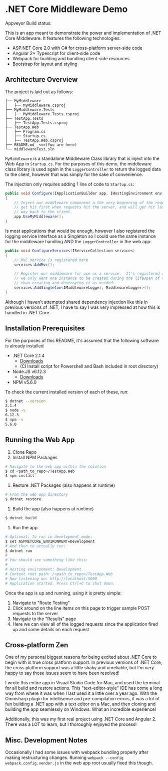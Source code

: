 
# .NET Core Middleware Demo

Appveyor Build status: <img src="https://ci.appveyor.com/api/projects/status/github/kmjungersen/middlewareDemo" alt="">

This is an app meant to demonstrate the power and implementation of .NET Core Middleware.  It features the following technologies:

 * ASP.NET Core 2.0 with C# for cross-platform server-side code
 * Angular 2+ Typescript for client-side code
 * Webpack for building and bundling client-side resources
 * Bootstrap for layout and styling

## Architecture Overview

The project is laid out as follows:

```
├── MyMiddleware
│   ├── MyMiddleware.csproj
├── MyMiddleware.Tests
│   ├── MyMiddleware.Tests.csproj
├── TestApp.Tests
│   ├── TestApp.Tests.csproj
├── TestApp.Web
│   ├── Program.cs
│   ├── Startup.cs
│   ├── TestApp.Web.csproj
├── README.md  <==(You are here)
└── middlewareTest.sln
```

`MyMiddleware` is a standalone Middleware Class library that is inject into the Web App in `Startup.cs`.  For the purposes of this demo, the middleware class library is used again in the `LoggerController` to return the logged data to the client, however that was simply for the sake of convenience.

The injection only requires adding 1 line of code to `Startup.cs`:

```java
public void Configure(IApplicationBuilder app, IHostingEnvironment env)
{
    // Inject our middleware component a the very beginning of the request pipeline.  This will
    // get hit first when requests hit the server, and will get hit last as responses are on their
    // way back to the client.
    app.UseMyMiddleware();
}
```
Is most applications that would be enough, however I also registered the logging service Interface as a Singleton so I could use the same instance for the middleware handling AND the `LoggerController` in the web app:

```java
public void ConfigureServices(IServiceCollection services)
{
    // MVC service is registered here
    services.AddMvc();

    // Register our middleware for use as a service.  It's registered as a Singleton because
    // we only want one instance to be created during the lifespan of the application, rather
    // than creating and destroying it as needed.
    services.AddSingleton<IMiddlewareLogger, MiddlewareLogger>();
}
```

Although I haven't attempted shared dependency injection like this in previous versions of .NET, I have to say I was very impressed at how this is handled in .NET Core.


## Installation Prerequisites

For the purposes of this README, it's assumed that the following software is already installed

 * .NET Core 2.1.4
   * [Downloads](https://www.microsoft.com/net/learn/get-started/macos)
   * (CI Install script for Powershell and Bash included in root directory)
 * Node.JS v6.12.3
   * [Downloads](https://nodejs.org/en/download/)
 * NPM v5.6.0

 To check the current installed version of each of these, run:

 ```bash
 $ dotnet --version
 2.1.4
 $ node -v
 6.12.3
 $ npm -v
 5.6.0
 ```

## Running the Web App

 1. Clone Repo
 1. Install NPM Packages
  ```bash
  # Navigate to the web app within the solution
  $ cd <path_to_repo>/TestApp.Web
  $ npm install
  ```
 1. Restore .NET Packages (also happens at runtime)
  ```bash
  # From the web app directory
  $ dotnet restore
  ```
 1. Build the app (also happens at runtime)
  ```bash
  $ dotnet build
  ```
 1. Run the app
  ```bash
  # Optional: To run in development mode:
  $ set ASPNETCORE_ENVIRONMENT=Development
  # And then to actually run:
  $ dotnet run
  #
  # You should see something like this:
  #
  # Hosting environment: Development
  # Content root path: /<path_to_repo>/TestApp.Web
  # Now listening on: http://localhost:5000
  # Application started. Press Ctrl+C to shut down.
  ```

Once the app is up and running, using it is pretty simple:
  1. Navigate to "Route Testing"
  1. Click around on the line items on this page to trigger sample POST requests to the server
  1. Navigate to the "Results" page
  1. Here we can view all of the logged requests since the application fired up and some details on each request


## Cross-platform Zen

One of my personal biggest reasons for being excited about .NET Core to begin with is true cross platform support.  In previous versions of .NET Core, the cross platform support was a little shaky and unreliable, but I'm *very* happy to say those issues seem to have been resolved!

I wrote this entire app in Visual Studio Code for Mac, and used the terminal for all build and restore actions.  This "text-editor-style" IDE has come a long way from where it was when I last used it a little over a year ago.  With the Omnisharp plugin for intellisense and pre-compilation errors, it was a lot of fun building a .NET app with a text editor on a Mac, and then cloning and building the app seamlessly on Windows.  What an incredible experience!

Additionally, this was my first real project using .NET Core and Angular 2. There was a LOT to learn, but I thoroughly enjoyed the process!

## Misc. Development Notes

Occasionally I had some issues with webpack bundling properly after making restructuring changes. Running `webpack --config webpack.config.vendor.js` in the web app root usually fixed this though.
